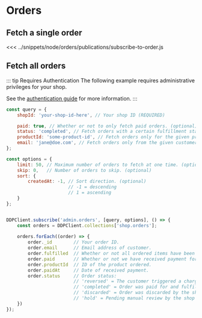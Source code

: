 # Orders

## Fetch a single order
<<< ../snippets/node/orders/publications/subscribe-to-order.js

## Fetch all orders
::: tip Requires Authentication
The following example requires administrative privileges for your shop.

See the [authentication guide](/guide/authentication.md) for more information.
:::

```js
const query = {
    shopId: 'your-shop-id-here', // Your shop ID (REQUIRED)

    paid: true, // Whether or not to only fetch paid orders. (optional)
    status: 'completed', // Fetch orders with a certain fulfillment status. (optional)
    productId: 'some-product-id', // Fetch orders only for the given product. (optional)    
    email: 'jane@doe.com', // Fetch orders only from the given customer email. (optional)
};

const options = {
    limit: 50, // Maximum number of orders to fetch at one time. (optional)
    skip: 0,   // Number of orders to skip. (optional)
    sort: {
        createdAt: -1, // Sort direction. (optional)
                       // -1 = descending
                       // 1 = ascending
    }   
};


DDPClient.subscribe('admin.orders', [query, options], () => {
    const orders = DDPClient.collections['shop.orders'];
    
    orders.forEach((order) => {
        order._id        // Your order ID.
        order.email      // Email address of customer.
        order.fulfilled  // Whether or not all ordered items have been sent to the customer.
        order.paid       // Whether or not we have received payment for this order.
        order.productId  // ID of the product ordered.
        order.paidAt     // Date of received payment.
        order.status     // Order status:
                         // 'reversed' = The customer triggered a chargeback for this order, reverting funds back to the customer.
                         // 'completed' = Order was paid for and fulfilled.
                         // 'discarded' = Order was discarded by the shop administrator.
                         // 'hold' = Pending manual review by the shop administrator.    
    })
});
```